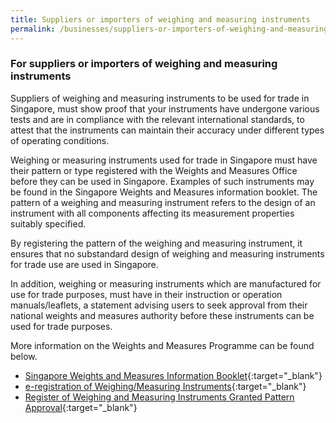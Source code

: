 ```yaml
---
title: Suppliers or importers of weighing and measuring instruments
permalink: /businesses/suppliers-or-importers-of-weighing-and-measuring-instruments
---
```

### For suppliers or importers of weighing and measuring instruments 

Suppliers of weighing and measuring instruments to be used for trade in Singapore, must show proof that your instruments have undergone various tests and are in compliance with the relevant international standards, to attest that the instruments can maintain their accuracy under different types of operating conditions. 

Weighing or measuring instruments used for trade in Singapore must have their pattern or type registered with the Weights and Measures Office before they can be used in Singapore. Examples of such instruments may be found in the Singapore Weights and Measures information booklet. The pattern of a weighing and measuring instrument refers to the design of an instrument with all components affecting its measurement properties suitably specified.

By registering the pattern of the weighing and measuring instrument, it ensures that no substandard design of weighing and measuring instruments for trade use are used in Singapore.

In addition, weighing or measuring instruments which are manufactured for use for trade purposes, must have in their instruction or operation manuals/leaflets, a statement advising users to  seek  approval  from  their  national  weights  and  measures  authority  before  these instruments can be used for trade purposes.

More information on the Weights and Measures Programme can be found below.

* [Singapore Weights and Measures Information Booklet](/files/businesses/wmo_info_booklet.pdf){:target="_blank"}
* [e-registration of Weighing/Measuring Instruments](https://www.go.gov.sg/pattern-registration){:target="_blank"}
* [Register of Weighing and Measuring Instruments Granted Pattern Approval](https://www.cpsaplus.gov.sg/Homepage/RegistryOfRegisteredSuppliersAndPatternApproval){:target="_blank"}